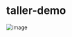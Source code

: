 # taller-demo

![image](https://github.com/user-attachments/assets/d501a6e7-2105-4097-b876-fdc395757359)
